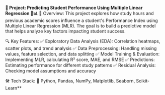 **📌 Project: Predicting Student Performance Using Multiple Linear Regression 🚀📊**
📖 Overview:
This project explores how study hours and previous academic scores influence a student's Performance Index using Multiple Linear Regression (MLR). The goal is to build a predictive model that helps analyze key factors impacting student success.

🔍 Key Features:
✅ Exploratory Data Analysis (EDA): Correlation heatmaps, scatter plots, and trend analysis
✅ Data Preprocessing: Handling missing values, feature selection, and data splitting
✅ Model Training & Evaluation: Implementing MLR, calculating R² score, MAE, and RMSE
✅ Predictions: Estimating performance for different study patterns
✅ Residual Analysis: Checking model assumptions and accuracy

🛠️ Tech Stack:
📌 Python, Pandas, NumPy, Matplotlib, Seaborn, Scikit-Learn**
